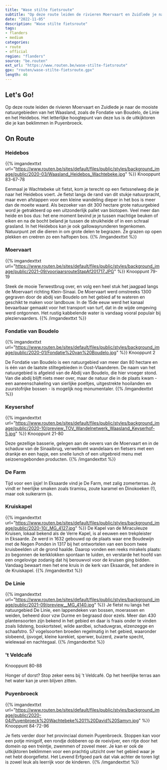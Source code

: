 ```yaml
---
title: "Wase stilte fietsroute"
subtitle: "Op deze route leiden de rivieren Moervaart en Zuidlede je naar de mooiste natuurgebieden van het Waasland, zoals de Fondatie van Boudelo, de Linie en het Heidebos"
date: "2022-11-05"
description: "Wase stilte fietsroute"
tags:
- flanders
- medium
categories:
- route
- official
region: "flanders"
source: "be.routen"
ext_url: "https://www.routen.be/wase-stilte-fietsroute"
gpx: "routen/wase-stilte-fietsroute.gpx"
length: 46
---
```


## Let's Go!

Op deze route leiden de rivieren Moervaart en Zuidlede je naar de mooiste natuurgebieden van het Waasland, zoals de Fondatie van Boudelo, de Linie en het Heidebos. Het letterlijke hoogtepunt van deze lus is de uitkijktoren die je kan beklimmen in Puyenbroeck.

## On Route

### Heidebos

{{% imgandexttxt url="https://www.routen.be/sites/default/files/public/styles/background_image/public/2020-03/Waasland_Heidebos_Wachtebeke.jpg" %}}
Knooppunt 83-67-78

Eenmaal je Wachtebeke uit fietst, kom je terecht op een fietssnelweg die je naar het Heidebos voert. Je fietst langs de rand van dit stukje natuurpracht, maar even afstappen voor een kleine wandeling dieper in het bos is meer dan de moeite waard. Als bezoeker van dit 300 hectare grote natuurgebied word je getrakteerd op een uitzonderlijk pallet van biotopen. Veel meer dan heide en bos dus: het ene moment bevind je je tussen machtige beuken of eiken en na de bocht beland je tussen de struikheide of in een schraal grasland. In het Heidebos kan je ook gallowayrunderen tegenkomen. Natuurpunt zet die dieren in om grote delen te begrazen. Ze grazen op open plekken en creëren zo een halfopen bos.
{{% /imgandexttxt %}}

### Moervaart

{{% imgandexttxt url="https://www.routen.be/sites/default/files/public/styles/background_image/public/2021-09/voorjaarsrouteStapAf201717.JPG" %}}
Knooppunt 79-19

Steek de mooie Terwestbrug over, en volg een heel stuk het jaagpad langs de Moervaart richting Klein-Sinaai. De Moervaart werd omstreeks 1300 gegraven door de abdij van Boudelo om het gebied af te wateren en geschikt te maken voor landbouw. In de 15de eeuw werd het kanaal bevaarbaar gemaakt voor het transport van turf, dat in de wijde omgeving werd ontgonnen. Het rustig kabbelende water is vandaag vooral populair bij pleziervaarders.
{{% /imgandexttxt %}}

### Fondatie van Boudelo

{{% imgandexttxt url="https://www.routen.be/sites/default/files/public/styles/background_image/public/2020-01/Fondatie%20van%20Boudelo.jpg" %}}
Knooppunt 2

De Fondatie van Boudelo is een natuurgebied van meer dan 80 hectare en is één van de laatste stiltegebieden in Oost-Vlaanderen. De naam van het natuurgebied is afgeleid van de Abdij van Boudelo, die hier vroeger stond. Van die abdij blijft niets meer over, maar de natuur die in de plaats kwam - een aaneenschakeling van sierlijke poeltjes, uitgestrekte hooilanden en zuurstofrijke bossen - is mogelijk nog monumentaler.
{{% /imgandexttxt %}}

### Keysershof

{{% imgandexttxt url="https://www.routen.be/sites/default/files/public/styles/background_image/public/2020-10/preview_TOV_Wandelnetwerk_Waasland_Keyserhof-5.jpg" %}}
Knooppunt 21-80

Deze gezellige basserie, gelegen aan de oevers van de Moervaart en in de schaduw van de Sinaaibrug, verwelkomt wandelaars en fietsers met een drankje en een hapje, een snelle lunch of een uitgebreid menu met seizoensgebonden producten.
{{% /imgandexttxt %}}

### De Farm

Tijd voor een ijsje! In Eksaarde vind je De Farm, met zalig zomerterras. Je vindt er heerlijke smaken zoals tiramisu, zoute karamel en Dinokoeken (!), maar ook suikerarm ijs.

### Kruiskapel

{{% imgandexttxt url="https://www.routen.be/sites/default/files/public/styles/background_image/public/2020-10/_MG_4127.jpg" %}}
De Kapel van de Miraculeuze Kruisen, lokaal bekend als de Verre Kapel, is al eeuwen een trekpleister in Eksaarde. Ze werd in 1632 gebouwd op de plaats waar ene Boudewijn met de Negen Ponden in 1317 bij het ontwortelen van een boom twee kruisbeelden uit de grond haalde. Daarop vonden een reeks mirakels plaats: zo begonnen de kerkklokken spontaan te luiden, en verstarde het hoofd van een ongelovige zodanig dat hij berouwvol voor de kruisen ging bidden. Vandaag bewaart men het ene kruis in de kerk van Eksaarde, het andere in de Kruiskapel.
{{% /imgandexttxt %}}

### De Linie

{{% imgandexttxt url="https://www.routen.be/sites/default/files/public/styles/background_image/public/2021-09/preview__MG_4140.jpg" %}}
Je fietst nu langs het natuurgebied De Linie, een lappendeken van bossen, moerassen en weiden, beheerd door vzw Durme en begraasd door ezels. Meer dan 430 plantensoorten zijn bekend in het gebied en daar is fraais onder te vinden zoals lidsteng, boskortsteel, wilde aardbei, schaduwgras, elzenzegge en schaafstro. 57 vogelsoorten broeden regelmatig in het gebied, waaronder slobeend, ijsvogel, kleine karekiet, sperwer, buizerd, zwarte specht, wielewaal en nachtegaal.
{{% /imgandexttxt %}}

### 't Veldcafé

Knooppunt 80-88

Honger of dorst? Stop zeker eens bij 't Veldcafé. Op het heerlijke terras aan het water kan je uren blijven zitten.

### Puyenbroeck

{{% imgandexttxt url="https://www.routen.be/sites/default/files/public/styles/background_image/public/2020-04/Puyenbroeck%20Wachtebeke%201%20David%20Samyn.jpg" %}}
Knooppunt 84-72-96

Je fiets verder door het provinciaal domein Puyenbroeck. Stoppen kan voor een potje minigolf, een rondje dobberen op de roeivijver, een ritje door het domein op een treintje, zwemmen of zoveel meer. Je kan er ook de uitkijktoren beklimmen voor een prachtig uitzicht over het gebied waar je net hebt doorgefietst. Het Levend Erfgoed park dat vlak achter de toren ligt is zowel leuk als leerrijk voor de kinderen.
{{% /imgandexttxt %}}



